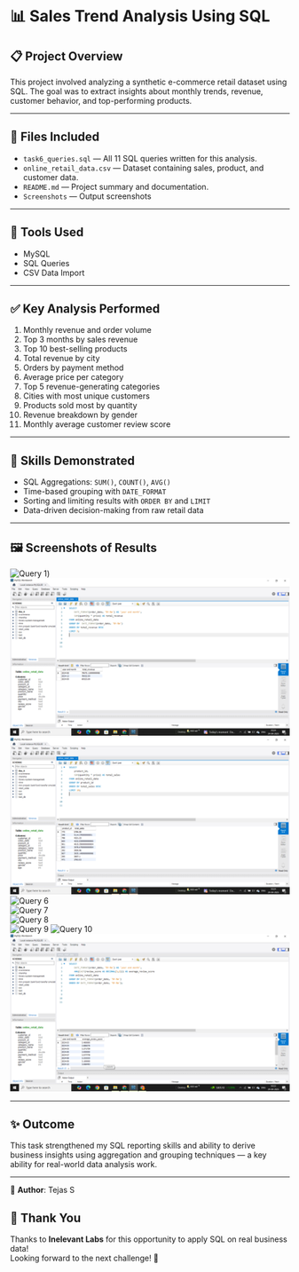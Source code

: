 # 📊 Sales Trend Analysis Using SQL

## 📋 Project Overview

This project involved analyzing a synthetic e-commerce retail dataset using SQL. The goal was to extract insights about monthly trends, revenue, customer behavior, and top-performing products.

---

## 📁 Files Included
- `task6_queries.sql` — All 11 SQL queries written for this analysis.
- `online_retail_data.csv` — Dataset containing sales, product, and customer data.
- `README.md` — Project summary and documentation.
- `Screenshots` — Output screenshots 

---

## 🔧 Tools Used
- MySQL
- SQL Queries
- CSV Data Import

---

## ✅ Key Analysis Performed
1. Monthly revenue and order volume
2. Top 3 months by sales revenue
3. Top 10 best-selling products
4. Total revenue by city
5. Orders by payment method
6. Average price per category
7. Top 5 revenue-generating categories
8. Cities with most unique customers
9. Products sold most by quantity
10. Revenue breakdown by gender
11. Monthly average customer review score

---

## 🧠 Skills Demonstrated
- SQL Aggregations: `SUM()`, `COUNT()`, `AVG()`
- Time-based grouping with `DATE_FORMAT`
- Sorting and limiting results with `ORDER BY` and `LIMIT`
- Data-driven decision-making from raw retail data

---

## 🖼️ Screenshots of Results
![Query 1](Elevate_labs/DAY_6/1_monthly_revenue.png)) 
![Query 2](https://github.com/TejasDeveloper-analyst/Elevate_labs/blob/87371e4ea5a56e9ecf485da47539b831c5609703/DAY_6/2%EF%B8%8F%E2%83%A3%20Top%203%20Months%20by%20Revenue.png)  
![Query 3](https://github.com/TejasDeveloper-analyst/Elevate_labs/blob/87371e4ea5a56e9ecf485da47539b831c5609703/DAY_6/3%EF%B8%8F%E2%83%A3%20Top%2010%20Products%20by%20Total%20Sales.png)  
![Query 6](./Query%206.png)  
![Query 7](./Query%207.png)  
![Query 8](./Query%207.png)  
![Query 9](./Query%207.png)
![Query 10](./Query%207.png) 
![Query 11](https://github.com/TejasDeveloper-analyst/Elevate_labs/blob/87371e4ea5a56e9ecf485da47539b831c5609703/DAY_6/1%EF%B8%8F%E2%83%A31%EF%B8%8F%E2%83%A3%20Monthly%20Average%20Review%20Score.png)     

---

## ✨ Outcome
This task strengthened my SQL reporting skills and ability to derive business insights using aggregation and grouping techniques — a key ability for real-world data analysis work.

---

👤 **Author**: Tejas S  

## 🙏 Thank You
Thanks to **Inelevant Labs** for this opportunity to apply SQL on real business data!  
Looking forward to the next challenge! 🚀
